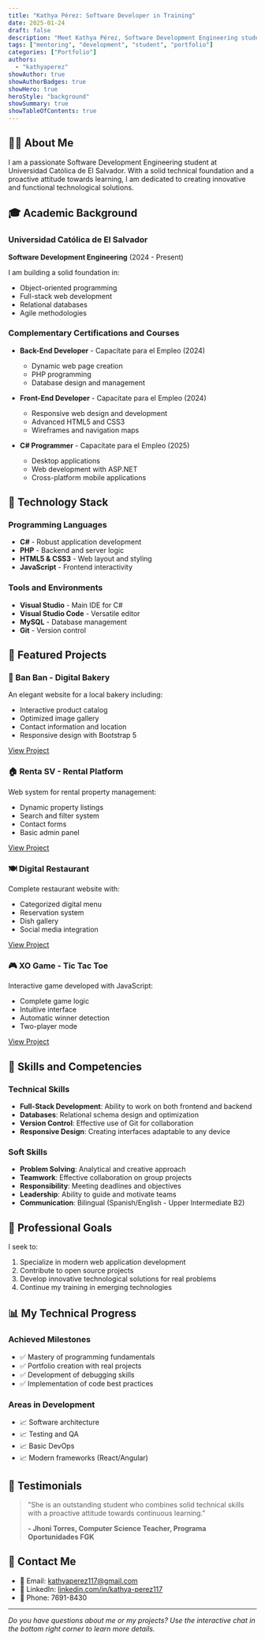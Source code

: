 ```yaml
---
title: "Kathya Pérez: Software Developer in Training"
date: 2025-01-24
draft: false
description: "Meet Kathya Pérez, Software Development Engineering student and her featured projects"
tags: ["mentoring", "development", "student", "portfolio"]
categories: ["Portfolio"]
authors:
  - "kathyaperez"
showAuthor: true
showAuthorBadges: true
showHero: true
heroStyle: "background"
showSummary: true
showTableOfContents: true
---
```


## 👩‍💻 About Me

I am a passionate Software Development Engineering student at Universidad Católica de El Salvador. With a solid technical foundation and a proactive attitude towards learning, I am dedicated to creating innovative and functional technological solutions.

## 🎓 Academic Background

### Universidad Católica de El Salvador
**Software Development Engineering** (2024 - Present)

I am building a solid foundation in:
- Object-oriented programming
- Full-stack web development
- Relational databases
- Agile methodologies

### Complementary Certifications and Courses

- **Back-End Developer** - Capacítate para el Empleo (2024)
  - Dynamic web page creation
  - PHP programming
  - Database design and management

- **Front-End Developer** - Capacítate para el Empleo (2024)
  - Responsive web design and development
  - Advanced HTML5 and CSS3
  - Wireframes and navigation maps

- **C# Programmer** - Capacítate para el Empleo (2025)
  - Desktop applications
  - Web development with ASP.NET
  - Cross-platform mobile applications

## 💼 Technology Stack

### Programming Languages
- **C#** - Robust application development
- **PHP** - Backend and server logic
- **HTML5 & CSS3** - Web layout and styling
- **JavaScript** - Frontend interactivity

### Tools and Environments
- **Visual Studio** - Main IDE for C#
- **Visual Studio Code** - Versatile editor
- **MySQL** - Database management
- **Git** - Version control

## 🚀 Featured Projects

### 🍰 Ban Ban - Digital Bakery
An elegant website for a local bakery including:
- Interactive product catalog
- Optimized image gallery
- Contact information and location
- Responsive design with Bootstrap 5

[View Project](/posts/proyecto-banban)

### 🏠 Renta SV - Rental Platform
Web system for rental property management:
- Dynamic property listings
- Search and filter system
- Contact forms
- Basic admin panel

[View Project](/posts/proyecto-rentasv)

### 🍽️ Digital Restaurant
Complete restaurant website with:
- Categorized digital menu
- Reservation system
- Dish gallery
- Social media integration

[View Project](/posts/proyecto-restaurante)

### 🎮 XO Game - Tic Tac Toe
Interactive game developed with JavaScript:
- Complete game logic
- Intuitive interface
- Automatic winner detection
- Two-player mode

[View Project](/posts/proyecto-xo-game)

## 🌟 Skills and Competencies

### Technical Skills
- **Full-Stack Development**: Ability to work on both frontend and backend
- **Databases**: Relational schema design and optimization
- **Version Control**: Effective use of Git for collaboration
- **Responsive Design**: Creating interfaces adaptable to any device

### Soft Skills
- **Problem Solving**: Analytical and creative approach
- **Teamwork**: Effective collaboration on group projects
- **Responsibility**: Meeting deadlines and objectives
- **Leadership**: Ability to guide and motivate teams
- **Communication**: Bilingual (Spanish/English - Upper Intermediate B2)

## 🎯 Professional Goals

I seek to:
1. Specialize in modern web application development
2. Contribute to open source projects
3. Develop innovative technological solutions for real problems
4. Continue my training in emerging technologies

## 📊 My Technical Progress

### Achieved Milestones
- ✅ Mastery of programming fundamentals
- ✅ Portfolio creation with real projects
- ✅ Development of debugging skills
- ✅ Implementation of code best practices

### Areas in Development
- 📈 Software architecture
- 📈 Testing and QA
- 📈 Basic DevOps
- 📈 Modern frameworks (React/Angular)

## 💬 Testimonials

> "She is an outstanding student who combines solid technical skills with a proactive attitude towards continuous learning."
>
> **- Jhoni Torres, Computer Science Teacher, Programa Oportunidades FGK**

## 🤝 Contact Me

- 📧 Email: kathyaperez117@gmail.com
- 🔗 LinkedIn: [linkedin.com/in/kathya-perez117](https://www.linkedin.com/in/kathya-perez117)
- 📱 Phone: 7691-8430

---

*Do you have questions about me or my projects? Use the interactive chat in the bottom right corner to learn more details.*
